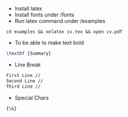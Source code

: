 - Install latex
- Install fonts under /fonts
- Run latex command under /examples

```shell
cd examples && xelatex cv.tex && open cv.pdf
```

- To be able to make text bold

```latex
\textbf {Summary}
```

- Line Break

```latex
First Line //
Second Line //
Third Line //
```

- Special Chars

```latex
{\&}
```
